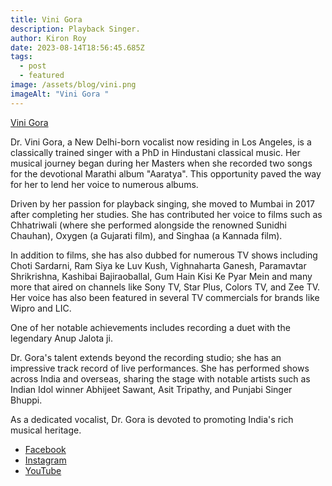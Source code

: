 ```yaml
---
title: Vini Gora
description: Playback Singer.
author: Kiron Roy
date: 2023-08-14T18:56:45.685Z
tags:
  - post
  - featured
image: /assets/blog/vini.png
imageAlt: "Vini Gora "
---
```

<!--StartFragment-->

<!--StartFragment-->

[Vini Gora](https://vinigora.netlify.app/)

<!--EndFragment-->

<!--StartFragment-->

<!--StartFragment-->

Dr. Vini Gora, a New Delhi-born vocalist now residing in Los Angeles, is a classically trained singer with a PhD in Hindustani classical music. Her musical journey began during her Masters when she recorded two songs for the devotional Marathi album "Aaratya". This opportunity paved the way for her to lend her voice to numerous albums.

Driven by her passion for playback singing, she moved to Mumbai in 2017 after completing her studies. She has contributed her voice to films such as Chhatriwali (where she performed alongside the renowned Sunidhi Chauhan), Oxygen (a Gujarati film), and Singhaa (a Kannada film).

In addition to films, she has also dubbed for numerous TV shows including Choti Sardarni, Ram Siya ke Luv Kush, Vighnaharta Ganesh, Paramavtar Shrikrishna, Kashibai Bajiraoballal, Gum Hain Kisi Ke Pyar Mein and many more that aired on channels like Sony TV, Star Plus, Colors TV, and Zee TV. Her voice has also been featured in several TV commercials for brands like Wipro and LIC.

One of her notable achievements includes recording a duet with the legendary Anup Jalota ji.

Dr. Gora's talent extends beyond the recording studio; she has an impressive track record of live performances. She has performed shows across India and overseas, sharing the stage with notable artists such as Indian Idol winner Abhijeet Sawant, Asit Tripathy, and Punjabi Singer Bhuppi.

As a dedicated vocalist, Dr. Gora is devoted to promoting India's rich musical heritage.

<!--EndFragment-->

<!--EndFragment-->

* ﻿[Facebook](https://www.facebook.com/SingerViniGora) 
* [Instagram ](https://www.instagram.com/vini_gora/?hl=en)
* [YouTube](https://www.youtube.com/c/SingerDrViniGora)

<!--EndFragment-->